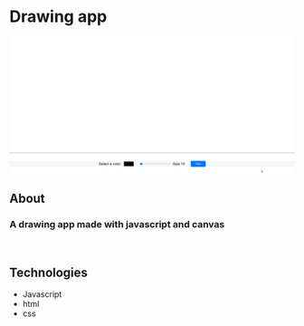 <h1>Drawing app</h1>

<img src='img/gif-project.gif'>

## About

### A drawing app made with javascript and canvas

<br>

## Technologies

<ul>
    <li>Javascript</li>
    <li>html</li>
    <li>css</li>
</ul>
